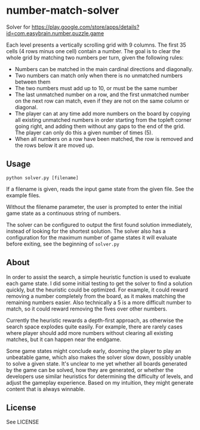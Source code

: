# number-match-solver

Solver for https://play.google.com/store/apps/details?id=com.easybrain.number.puzzle.game

Each level presents a vertically scrolling grid with 9 columns. The first 35 cells (4 rows minus one cell) contain a number. The goal is to clear the whole grid by matching two numbers per turn, given the following rules:

- Numbers can be matched in the main cardinal directions and diagonally.
- Two numbers can match only when there is no unmatched numbers between them
- The two numbers must add up to 10, or must be the same number
- The last unmatched number on a row, and the first unmatched number on the next row can match, even if they are not on the same column or diagonal.
- The player can at any time add more numbers on the board by copying all existing unmatched numbers in order starting from the topleft corner going right, and adding them without any gaps to the end of the grid. The player can only do this a given number of times (5).
- When all numbers on a row have been matched, the row is removed and the rows below it are moved up.

## Usage

```
python solver.py [filename]
```

If a filename is given, reads the input game state from the given file. See the example files.

Without the filename parameter, the user is prompted to enter the initial game state as a continuous string of numbers.

The solver can be configured to output the first found solution immediately, instead of looking for the shortest solution. The solver also has a configuration for the maximum number of game states it will evaluate before exiting, see the beginning of `solver.py`

## About

In order to assist the search, a simple heuristic function is used to evaluate each game state. I did some initial testing to get the solver to find a solution quickly, but the heuristic could be optimized. For example, it could reward removing a number completely from the board, as it makes matching the remaining numbers easier. Also technically a 5 is a more difficult number to match, so it could reward removing the fives over other numbers.

Currently the heuristic rewards a depth-first approach, as otherwise the search space explodes quite easily. For example, there are rarely cases where player should add more numbers without clearing all existing matches, but it can happen near the endgame.

Some game states might conclude early, dooming the player to play an unbeatable game, which also makes the solver slow down, possibly unable to solve a given state. It's unclear to me yet whether all boards generated by the game can be solved, how they are generated, or whether the developers use similar heuristics for determining the difficulty of levels, and adjust the gameplay experience. Based on my intuition, they might generate content that is always winnable.

## License

See LICENSE
